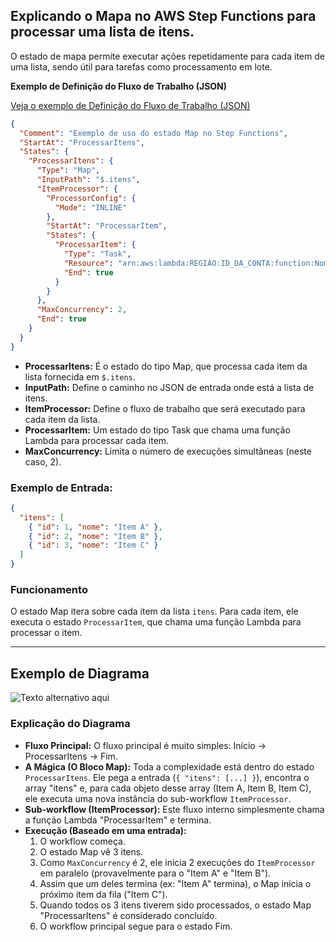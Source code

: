 ## Explicando o Mapa no AWS Step Functions para processar uma lista de itens.

O estado de mapa permite executar ações repetidamente para cada item de uma lista, sendo útil para tarefas como processamento em lote.

**Exemplo de Definição do Fluxo de Trabalho (JSON)**

[Veja o exemplo de Definição do Fluxo de Trabalho (JSON)](meu_workflow.json)

```json
{
  "Comment": "Exemplo de uso do estado Map no Step Functions",
  "StartAt": "ProcessarItens",
  "States": {
    "ProcessarItens": {
      "Type": "Map",
      "InputPath": "$.itens",
      "ItemProcessor": {
        "ProcessorConfig": {
          "Mode": "INLINE"
        },
        "StartAt": "ProcessarItem",
        "States": {
          "ProcessarItem": {
            "Type": "Task",
            "Resource": "arn:aws:lambda:REGIAO:ID_DA_CONTA:function:NomeDaFuncao",
            "End": true
          }
        }
      },
      "MaxConcurrency": 2,
      "End": true
    }
  }
}
```

  * **ProcessarItens:** É o estado do tipo Map, que processa cada item da lista fornecida em `$.itens`.
  * **InputPath:** Define o caminho no JSON de entrada onde está a lista de itens.
  * **ItemProcessor:** Define o fluxo de trabalho que será executado para cada item da lista.
  * **ProcessarItem:** Um estado do tipo Task que chama uma função Lambda para processar cada item.
  * **MaxConcurrency:** Limita o número de execuções simultâneas (neste caso, 2).

### Exemplo de Entrada:

```json
{
  "itens": [
    { "id": 1, "nome": "Item A" },
    { "id": 2, "nome": "Item B" },
    { "id": 3, "nome": "Item C" }
  ]
}
```

### Funcionamento

O estado Map itera sobre cada item da lista `itens`.
Para cada item, ele executa o estado `ProcessarItem`, que chama uma função Lambda para processar o item.

-----
## Exemplo de Diagrama
![Texto alternativo aqui](caminho/para/sua/imagem.png)

### Explicação do Diagrama


  * **Fluxo Principal:** O fluxo principal é muito simples: Início -\> ProcessarItens -\> Fim.
  * **A Mágica (O Bloco Map):** Toda a complexidade está dentro do estado `ProcessarItens`. Ele pega a entrada (`{ "itens": [...] }`), encontra o array "itens" e, para cada objeto desse array (Item A, Item B, Item C), ele executa uma nova instância do sub-workflow `ItemProcessor`.
  * **Sub-workflow (ItemProcessor):** Este fluxo interno simplesmente chama a função Lambda "ProcessarItem" e termina.
  * **Execução (Baseado em uma entrada):**
    1.  O workflow começa.
    2.  O estado Map vê 3 itens.
    3.  Como `MaxConcurrency` é 2, ele inicia 2 execuções do `ItemProcessor` em paralelo (provavelmente para o "Item A" e "Item B").
    4.  Assim que um deles termina (ex: "Item A" termina), o Map inicia o próximo item da fila ("Item C").
    5.  Quando todos os 3 itens tiverem sido processados, o estado Map "ProcessarItens" é considerado concluído.
    6.  O workflow principal segue para o estado Fim.

